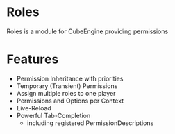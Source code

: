 # Roles

Roles is a module for CubeEngine providing permissions

# Features

 - Permission Inheritance with priorities
 - Temporary (Transient) Permissions
 - Assign multiple roles to one player
 - Permissions and Options per Context
 - Live-Reload
 - Powerful Tab-Completion
   - including registered PermissionDescriptions
